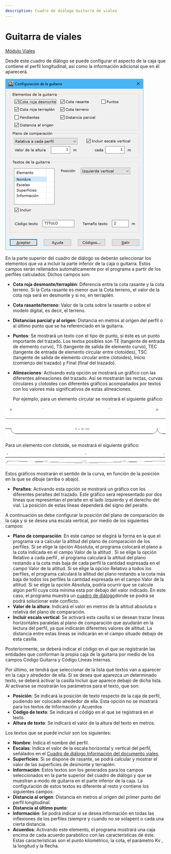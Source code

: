 ```yaml
---
description: Cuadro de diálogo Guitarra de viales
---
```


# Guitarra de viales

[Módulo Viales](/mdtopx/modulo-viales/)

Desde este cuadro de diálogo se puede configurar el aspecto de la caja que contiene el perfil longitudinal, así como la información adicional que en él aparecerá.

![Cuadro de diálogo guitarra de longitudinal de vial](../../../.gitbook/assets/image-98.png)

En la parte superior del cuadro de diálogo se deberán seleccionar los elementos que va a incluir la parte inferior de la caja o guitarra. Estos campos serán rellenados automáticamente por el programa a partir de los perfiles calculados. Dichos campos son:

* **Cota roja desmonte/terraplén**: Diferencia entre la cota rasante y la cota terreno. Si la Cota rasante es menor que la Cota terreno, el valor de la cota roja será en desmonte y si no, en terraplén.
* **Cota rasante/terreno**: Valor de la cota sobre la rasante o sobre el modelo digital, es decir, el terreno.
* **Distancias parcial y al origen**: Distancia en metros al origen del perfil o al último punto que se ha referenciado en la guitarra.
* **Puntos**: Se mostrará un texto con el tipo de punto, si éste es un punto importante del trazado. Los textos posibles son TE (tangente de entrada de elemento curvo), TS (tangente de salida de elemento curvo), TEC (tangente de entrada de elemento circular entre clotoides), TSC (tangente de salida de elemento circular entre clotoides), Inicio (comienzo del trazado) y Final (final del trazado).
*   **Alineaciones**: Activando esta opción se mostrará un gráfico con las diferentes alineaciones del trazado. Así se mostrarán las rectas, curvas circulares y clotoides con diferentes gráficos acompañados por textos con los valores más significativos de estas alineaciones.

     Por ejemplo, para un elemento circular se mostrará el siguiente gráfico:

![](../../../.gitbook/assets/curva-circular-en-guitarra.jpg)

 Para un elemento con clotoide, se mostrará el siguiente gráfico:

![](../../../.gitbook/assets/curva-con-clotoide-en-guitarra.jpg)

 Estos gráficos mostrarán el sentido de la curva, en función de la posición en la que se dibuje (arriba o abajo).

* **Peraltes**: Activando esta opción se mostrará un gráfico con los diferentes peraltes del trazado. Este gráfico será representado por dos líneas que representan el peralte en el lado izquierdo y el derecho del vial. La posición de estas líneas dependerá del signo del peralte.

A continuación se debe configurar la posición del plano de comparación de la caja y si se desea una escala vertical, por medio de los siguientes campos:

* **Plano de comparación**: En este campo se elegirá la forma en la que el programa va a calcular la altitud del plano de comparación de los perfiles. Si se elige la opción Absoluta, el programa colocará el plano a la cota indicada en el campo Valor de la altitud . Si se elige la opción Relativo a cada perfil , el programa calculará la altitud del plano restando a la cota más baja de cada perfil la cantidad expresada en el campo Valor de la altitud. Si se elige la opción Relativo a todos los perfiles, el programa calculará la altitud del plano restando a la cota más baja de todos los perfiles la cantidad expresada en el campo Valor de la altitud. Si se elige la opción Absoluta, podría ocurrir que se calcule algún perfil cuya cota mínima está por debajo del valor indicado. En este caso, el programa muestra un [cuadro de diálogo](../../herramientas-mdt/perfiles/conflicto-con-el-plano-de-comparacion.md)donde se podrá se podrá solucionar este conflicto.
* **Valor de la altura**: Indicará el valor en metros de la altitud absoluta o relativa del plano de comparación.
* **Incluir escala vertical**: Se activará esta casilla si se desean trazar líneas horizontales paralelas al plano de comparación que ayudarán en la lectura del perfil, ya que indicarán diferentes valores de altitud. La distancia entre estas líneas se indicarán en el campo situado debajo de esta casilla.

Posteriormente, se deberá indicar el código en el que se registrarán las entidades que conforman la propia caja de la guitarra por medio de los campos Código Guitarra y Código Líneas Internas.

Por último, se tendrá que seleccionar de la lista qué textos van a aparecer en la caja y alrededor de ella. Si se desea que aparezca un determinado texto, se deberá activar la casilla Incluir que aparece debajo de dicha lista. Al activarse se mostrarán los parámetros para el texto, que son:

* **Posición**: Se indicará la posición de texto respecto de la caja de perfil, pudiendo ser colocado alrededor de ella. Esta opción no se mostrará para los textos de Información y Acuerdos
* **Código de texto**: Se indicará el código en el que se registrará en el texto.
* **Altura de texto**: Se indicará el valor de la altura del texto en metros.

Los textos que se puede incluir son los siguientes:

* **Nombre**: Indica el nombre del perfil.
* **Escalas**: Indica el valor de la escala horizontal y vertical del perfil, señalados en el [Cuadro de diálogo Información del documento viales](../general/informacion-del-documento-viales.md).
* **Superficies**: Si se dispone de rasante, se podrá calcular y mostrar el valor de las superficies de desmonte y terraplén.
* **Información**: Estos textos son los generados para los campos seleccionados en la parte superior del cuadro de diálogo y que se muestran a modo de guitarra en el parte inferior de la caja. La configuración de estos textos es diferente al resto y contiene los siguientes campos:
* **Distancia al origen**: Distancia en metros al origen del primer punto del perfil longitudinal.
* **Distancia al último punto**:
* **Información**: Se podrá indicar si se desea información en todas las inflexiones de los perfiles (siempre y cuando no se solapen) o cada una cierta distancia.
* **Acuerdos**: Activando este elemento, el programa mostrará una caja encima de cada acuerdo parabólico con las características de éste. Estas características son el punto kilométrico, la cota, el parámetro Kv , la longitud y la flecha.
